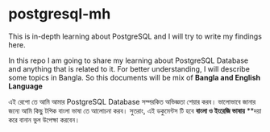# postgresql-mh
This is in-depth learning about PostgreSQL and I will try to write my findings here.

In this repo I am going to share my learning about PostgreSQL Database and anything that is related to it. For better understanding, I will describe some topics in Bangla. So this documents will be mix of __Bangla and English Language__

এই রেপো তে আমি আমার PostgreSQL Database  সম্পরকিত অভিজ্ঞতা শেয়ার করব। ভালোভাবে জানার জন্যে আমি কিছু টপিক বাংলা ভাষা তে আলোচনা করব। সুতরাং, এই ডকুমেন্টস টি হবে __বাংলা ও ইংরেজি ভাষায়__
**দয়া করে বানান ভুল উপেক্ষা করবেন।
